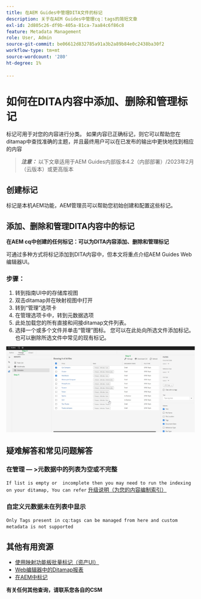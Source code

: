 ```yaml
---
title: 在AEM Guides中管理DITA文件的标记
description: 关于在AEM Guides中管理cq：tags的简短文章
exl-id: 2d805c26-df9b-405a-81ca-7aa84c6f86c8
feature: Metadata Management
role: User, Admin
source-git-commit: be06612d832785a91a3b2a89b84e0c2438ba30f2
workflow-type: tm+mt
source-wordcount: '280'
ht-degree: 1%

---
```


# 如何在DITA内容中添加、删除和管理标记

标记可用于对您的内容进行分类。 如果内容已正确标记，则它可以帮助您在ditamap中查找准确的主题，并且最终用户可以在已发布的输出中更快地找到相应的内容

> **_注意：_**  以下文章适用于AEM Guides内部版本4.2（内部部署）/2023年2月（云版本）或更高版本


## 创建标记

标记是本机AEM功能，AEM管理员可以帮助您初始创建和配置这些标记。


## 添加、删除和管理DITA内容中的标记

**在AEM cq中创建的任何标记：可以为DITA内容添加、删除和管理标记**

可通过多种方式将标记添加到DITA内容中，但本文将重点介绍AEM Guides Web编辑器UI。

### 步骤：

1. 转到指南UI中的存储库视图
2. 双击ditamap并在映射视图中打开
3. 转到“管理”选项卡
4. 在管理选项卡中，转到元数据选项
5. 此处加载您的所有直接和间接ditamap文件列表。
6. 选择一个或多个文件并单击“管理”图标。 您可以在此处向所选文件添加标记。
也可以删除所选文件中常见的现有标记。

<img title="管理AEM Guides中的标记 " alt="管理DITA中的标记 " src="ManageTags.jpg">

## 疑难解答和常见问题解答

### 在管理 — >元数据中的列表为空或不完整

`If list is empty or  incomplete then you may need to run the indexing on your ditamap, You can refer` [升级说明（为您的内容编制索引）](https://experienceleague.adobe.com/docs/experience-manager-guides-learn/tutorials/install-guide/on-prem-ig/download-install-upgrade-aemg/upgrade-xml-documentation.html?lang=en#steps-to-index-the-existing-content-to-use-the-new-find-and-replace%3A)

### 自定义元数据未在列表中显示

`Only Tags present in cq:tags can be managed from here and custom metadata is not supported`




## 其他有用资源

- [使用映射功能板批量标记（资产UI）](https://experienceleague.adobe.com/docs/experience-manager-guides-learn/tutorials/user-guide/manaege-metadata/map-editor-bulk-tagging.html?lang=en)
- [Web编辑器中的Ditamap报表](https://experienceleague.adobe.com/docs/experience-manager-guides-learn/tutorials/user-guide/reports-aem-guide/reports-web-editor.html?lang=en)
- [在AEM中标记](https://experienceleague.adobe.com/docs/experience-manager-learn/assets/configuring/tagging.html?lang=en)


**有关任何其他查询，请联系您各自的CSM**
